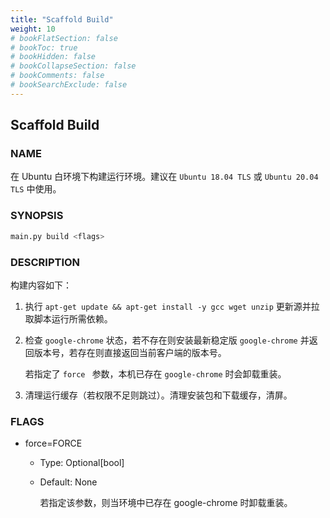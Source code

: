 ```yaml
---
title: "Scaffold Build"
weight: 10
# bookFlatSection: false
# bookToc: true
# bookHidden: false
# bookCollapseSection: false
# bookComments: false
# bookSearchExclude: false
---
```


## Scaffold Build

### NAME

在 Ubuntu 白环境下构建运行环境。建议在 `Ubuntu 18.04 TLS` 或 `Ubuntu 20.04 TLS` 中使用。

### SYNOPSIS

```bash
main.py build <flags>
```

### DESCRIPTION

构建内容如下：

1. 执行 `apt-get update && apt-get install -y gcc wget unzip` 更新源并拉取脚本运行所需依赖。

2. 检查 `google-chrome` 状态，若不存在则安装最新稳定版 `google-chrome` 并返回版本号，若存在则直接返回当前客户端的版本号。

   若指定了 `force ` 参数，本机已存在 `google-chrome` 时会卸载重装。

5. 清理运行缓存（若权限不足则跳过）。清理安装包和下载缓存，清屏。

### FLAGS

- force=FORCE

  - Type: Optional[bool]

  - Default: None

    若指定该参数，则当环境中已存在 google-chrome 时卸载重装。



